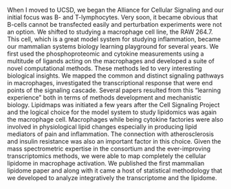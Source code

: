 When I moved to UCSD, we began the Alliance for Cellular Signaling and our initial focus was B- and T-lymphocytes. Very soon, it became obvious that B-cells cannot be transfected easily and perturbation experiments were not an option. We shifted to studying a macrophage cell line, the RAW 264.7. This cell, which is a great model system for studying inflammation, became our mammalian systems biology learning playground for several years. We first used the phosphoproteomic and cytokine measurements using a multitude of ligands acting on the macrophages and developed a suite of novel computational methods. These methods led to very interesting biological insights. We mapped the common and distinct signaling pathways in macrophages, investigated the transcriptional response that were end points of the signaling cascade. Several papers resulted from this “learning experience” both in terms of methods development and mechanistic biology. Lipidmaps was initiated a few years after the Cell Signaling Project and the logical choice for the model system to study lipidomics was again the macrophage cell. Macrophages while being cytokine factories were also involved in physiological lipid changes especially in producing lipid mediators of pain and inflammation. The connection with atherosclerosis and insulin resistance was also an important factor in this choice. Given the mass spectrometric expertise in the consortium and the ever-improving transcriptomics methods, we were able to map completely the cellular lipidome in macrophage activation. We published the first mammalian lipidome paper and along with it came a host of statistical methodology that we developed to analyze integratively the transcriptome and the lipidome.